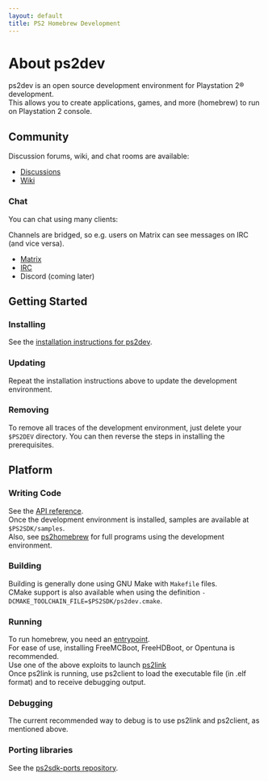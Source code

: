 ```yaml
---
layout: default
title: PS2 Homebrew Development
---
```


# About ps2dev

ps2dev is an open source development environment for Playstation 2&reg; development.  
This allows you to create applications, games, and more (homebrew) to run on Playstation 2 console.  

## Community

Discussion forums, wiki, and chat rooms are available:

* [Discussions](https://github.com/ps2dev/ps2sdk/discussions)  
* [Wiki](https://www.psdevwiki.com/ps2/Main_Page)  

### Chat

You can chat using many clients:  

Channels are bridged, so e.g. users on Matrix can see messages on IRC (and vice versa).

* [Matrix](https://matrix.to/#/#ps2dev:matrix.org)  
* [IRC](ircs://irc.libera.chat:6697/ps2dev)  
* Discord (coming later)  

## Getting Started

### Installing

See the [installation instructions for ps2dev](https://github.com/ps2dev/ps2dev).  

### Updating

Repeat the installation instructions above to update the development environment.

### Removing

To remove all traces of the development environment, just delete your `$PS2DEV` directory. You can then reverse the steps in installing the prerequisites.

## Platform

### Writing Code

See the [API reference](https://ps2dev.github.io/ps2sdk/).  
Once the development environment is installed, samples are available at `$PS2SDK/samples`.  
Also, see [ps2homebrew](https://ps2homebrew.github.io/) for full programs using the development environment.  

### Building

Building is generally done using GNU Make with `Makefile` files.  
CMake support is also available when using the definition `-DCMAKE_TOOLCHAIN_FILE=$PS2SDK/ps2dev.cmake`.  

### Running

To run homebrew, you need an [entrypoint](https://www.psdevwiki.com/ps2/Vulnerabilities).   
For ease of use, installing FreeMCBoot, FreeHDBoot, or Opentuna is recommended.  
Use one of the above exploits to launch [ps2link](https://github.com/ps2dev/ps2link)  
Once ps2link is running, use ps2client to load the executable file (in .elf format) and to receive debugging output.  

### Debugging

The current recommended way to debug is to use ps2link and ps2client, as mentioned above.  

### Porting libraries

See the [ps2sdk-ports repository](https://github.com/ps2dev/ps2sdk-ports).   
